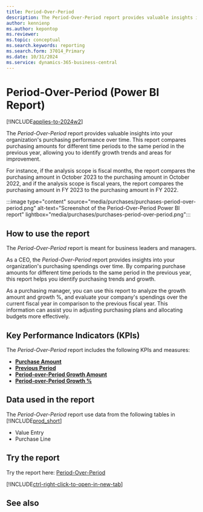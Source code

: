```yaml
---
title: Period-Over-Period
description: The Period-Over-Period report provides valuable insights into your organization's purchasing performance over time
author: kennienp
ms.author: kepontop
ms.reviewer:
ms.topic: conceptual
ms.search.keywords: reporting
ms.search.form: 37014_Primary
ms.date: 10/31/2024
ms.service: dynamics-365-business-central
---
```


# Period-Over-Period (Power BI Report)

[!INCLUDE[applies-to-2024w2](includes/applies-to-2024w2.md)]

The *Period-Over-Period* report provides valuable insights into your organization's purchasing performance over time. This report compares purchasing amounts for different time periods to the same period in the previous year, allowing you to  identify growth trends and areas for improvement.

For instance, if the analysis scope is fiscal months, the report compares the purchasing amount in October 2023 to the purchasing amount in October 2022, and if the analysis scope is fiscal years, the report compares the purchasing amount in FY 2023 to the purchasing amount in FY 2022.

:::image type="content" source="media/purchases/purchases-period-over-period.png" alt-text="Screenshot of the Period-Over-Period Power BI report" lightbox="media/purchases/purchases-period-over-period.png":::

## How to use the report

The *Period-Over-Period* report is meant for business leaders and managers.

As a CEO, the *Period-Over-Period* report provides insights into your organization's purchasing spendings over time. By comparing purchase amounts for different time periods to the same period in the previous year, this report helps you identify purchasing trends and growth.

As a purchasing manager, you can use this report to analyze the growth amount and growth %, and evaluate your company's spendings over the current fiscal year in comparison to the previous fiscal year. This information can assist you in adjusting purchasing plans and allocating budgets more effectively.

## Key Performance Indicators (KPIs)

The *Period-Over-Period* report includes the following KPIs and measures: 

- [**Purchase Amount**](purchases-powerbi-kpis.md#purchase-amount)  
- [**Previous Period**](purchases-powerbi-kpis.md#purchase-amount-pp-fiscal)
- [**Period-over-Period Growth Amount**](purchases-powerbi-kpis.md#purchase-amount-pop-fiscal)  
- [**Period-over-Period Growth %**](purchases-powerbi-kpis.md#purchase-amount-pop--fiscal)  

## Data used in the report

The *Period-Over-Period* report use data from the following tables in [!INCLUDE[prod_short](includes/prod_short.md)]

- Value Entry
- Purchase Line

## Try the report

Try the report here: [Period-Over-Period](https://businesscentral.dynamics.com?page=37014)

[!INCLUDE[ctrl-right-click-to-open-in-new-tab](includes/ctrl-right-click-to-open-in-new-tab.md)]

## See also
